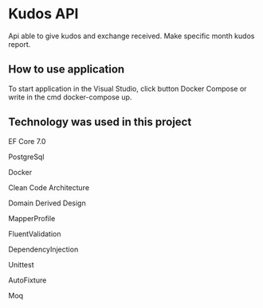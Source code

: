

# Kudos API

Api able to give kudos and exchange received. Make specific month kudos report.




## How to use application


To start application in the Visual Studio, click button Docker Compose or write in the cmd docker-compose up.

## Technology was used in this project


EF Core 7.0

PostgreSql

Docker

Clean Code Architecture

Domain Derived Design

MapperProfile

FluentValidation

DependencyInjection

Unittest

AutoFixture

Moq
